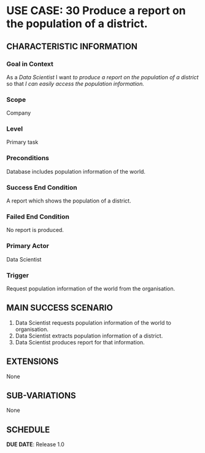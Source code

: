 # USE CASE: 30 Produce a report on the population of a district.
## CHARACTERISTIC INFORMATION

### Goal in Context

As a *Data Scientist* I want *to produce a report on the population of a district* so that *I can easily access the population information.*

### Scope

Company

### Level

Primary task

### Preconditions

Database includes population information of the world.

### Success End Condition

A report which shows the population of a district.

### Failed End Condition

No report is produced.

### Primary Actor

Data Scientist

### Trigger

Request population information of the world from the organisation.

## MAIN SUCCESS SCENARIO

1. Data Scientist requests population information of the world to organisation.
2. Data Scientist extracts population information of a district.
3. Data Scientist produces report for that information.

## EXTENSIONS

None

## SUB-VARIATIONS

None

## SCHEDULE

**DUE DATE**: Release 1.0